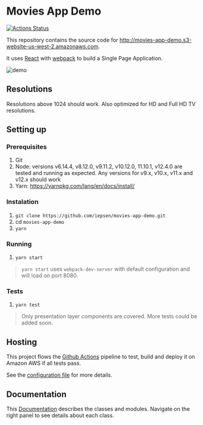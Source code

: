 # Movies App Demo
[![Actions Status](https://github.com/iepsen/movies-app-demo/workflows/ci/badge.svg)](https://github.com/iepsen/movies-app-demo/actions)

This repository contains the source code for http://movies-app-demo.s3-website-us-west-2.amazonaws.com.

It uses [React](https://reactjs.org/) with [webpack](https://webpack.js.org/) to build a Single Page Application.

![demo](https://user-images.githubusercontent.com/228328/47033749-ff40f680-d14b-11e8-8a17-6b452b8b7df4.gif)

## Resolutions
Resolutions above 1024 should work. Also optimized for HD and Full HD TV resolutions.

## Setting up
### Prerequisites
1. Git
1. Node: versions v6.14.4, v8.12.0, v9.11.2, v10.12.0, 11.10.1, v12.4.0 are tested and running as expected. Any versions for v9.x, v10.x, v11.x and v12.x should work
1. Yarn: https://yarnpkg.com/lang/en/docs/install/

### Instalation
1. `git clone https://github.com/iepsen/movies-app-demo.git`
1. cd `movies-app-demo`
1. `yarn`

### Running
1. `yarn start` 
>`yarn start` uses `webpack-dev-server` with default configuration and will load on port 8080.

### Tests
1. `yarn test`
> Only presentation layer components are covered. More tests could be added soon.

## Hosting
This project flows the [Github Actions](https://github.com/features/actions) pipeline to test, build and deploy it on Amazon AWS if all tests pass.

See the [configuration file](https://github.com/iepsen/movies-app-demo/blob/master/.github/workflows/ci.yml) for more details.

## Documentation
This [Documentation](https://iepsen.github.io/movies-app-demo/) describes the classes and modules. Navigate on the right panel to see details about each class.
